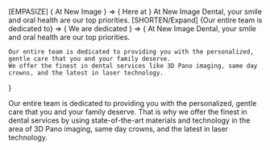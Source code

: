 [EMPASIZE] { At New Image } => { Here at }
At New Image Dental, your smile and oral health are our top priorities. 
[SHORTEN/Expand] {Our entire team is dedicated to} => { We are dedicated } => 
{ 
    At New Image Dental, your smile and oral health are our top priorities. 
    
    Our entire team is dedicated to providing you with the personalized, gentle care that you and your family deserve.
    We offer the finest in dental services like 3D Pano imaging, same day crowns, and the latest in laser technology. 
    
} 

Our entire team is dedicated to providing you with the personalized, gentle care that you and your family deserve. That is why we offer the finest in dental services by using state-of-the-art materials and technology in the area of 3D Pano imaging, same day crowns, and the latest in laser technology.